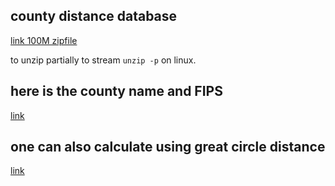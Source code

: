 ## county distance database

[link 100M zipfile](https://www.nber.org/research/data/county-distance-database)

to unzip partially to stream `unzip -p` on linux.


## here is the county name and FIPS

[link](https://transition.fcc.gov/oet/info/maps/census/fips/fips.txt)

## one can also calculate using great circle distance

[link](https://introcs.cs.princeton.edu/python/12types/greatcircle.py)
